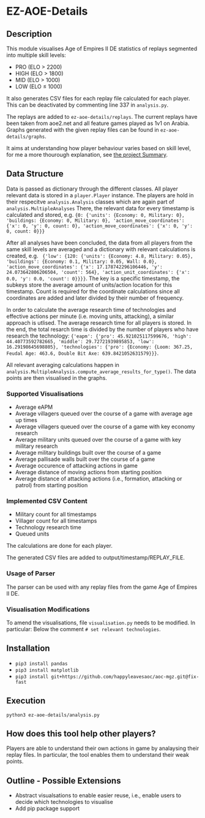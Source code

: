 # EZ-AOE-Details
## Description
This module visualises Age of Empires II DE statistics of replays segmented into multiple skill levels:
* PRO (ELO > 2200)
* HIGH (ELO > 1800)
* MID (ELO > 1000)
* LOW (ELO ≤ 1000)

It also generates CSV files for each replay file calculated for each player. This can be deactivated by commenting line 337 in `analysis.py`.

The replays are added to `ez-aoe-details/replays`. The current replays have been taken from aoe2.net and all feature games played as 1v1 on Arabia. Graphs generated with the given replay files can be found in `ez-aoe-details/graphs`.

It aims at understanding how player behaviour varies based on skill level, for me a more thourough explanation, see [the project Summary](SUMMARY.md).

## Data Structure
Data is passed as dictionary through the different classes. All player relevant data is stored in a `player.Player` instance. The players are hold in their respecitve `analysis.Analysis` classes which are again part of `analysis.MultipleAnalyses`  There, the relevant data for every timestamp is calculated and stored, e.g. `{0: {'units': {Economy: 0, Military: 0}, 'buildings: {Economy: 0, Military: 0}, 'action_move_coordinates': {'x': 0, 'y': 0, count: 0}, 'action_move_coordinates': {'x': 0, 'y': 0, count: 0}}}`

After all analyses have been concluded, the data from all players from the same skill levels are averaged and a dictionary with relevant calculations is created, e.g. ` {'low': {120: {'units': {Economy: 4.8, Military: 0.05}, 'buildings': {Economy: 0.1, Military: 0.05, Wall: 0.0}, 'action_move_coordinates': {'x': 17.178742296106446, 'y': 24.073642806206504, 'count': 564}, 'action_unit_coordinates': {'x': 0.0, 'y': 0.0, 'count': 0}}}}`. The key is a specific timestamp, the subkeys store the average amount of units/action location for this timestamp. Count is required for the coordinate calculations since all coordinates are added and later divided by their number of frequency.

In order to calculate the average research time of technologies and effective actions per minute (i.e. moving units, attacking), a similar approach is utlised. The average research time for all players is stored. In the end, the total resarch time is divided by the number of players who have research the technology: `{'eapm': {'pro': 45.921025117599676, 'high': 44.40773592782665, 'middle': 29.72721939895853, 'low': 16.29198645698805}, 'technologies': {'pro': {Economy: {Loom: 367.25, Feudal Age: 463.6, Double Bit Axe: 639.8421052631579}}}`. 

All relevant averaging calculations happen in `analysis.MultipleAnalysis.compute_average_results_for_type()`. The data points are then visualised in the graphs.
### Supported Visualisations
* Average eAPM
* Average villagers queued over the course of a game with average age up times
* Average villagers queued over the course of a game with key economy research
* Average military units queued over the course of a game with key military research
* Average military buildings built over the course of a game
* Average pallisade walls built over the course of a game
* Average occurence of attacking actions in game
* Average distance of moving actions from starting position
* Average distance of attacking actions (i.e., formation, attacking or patrol) from starting position
### Implemented CSV Content
* Military count for all timestamps
* Villager count for all timestamps
* Technology research time
* Queued units

The calculations are done for each player.

The generated CSV files are added to output/timestamp/REPLAY_FILE.
### Usage of Parser
The parser can be used with any replay files from the game Age of Empires II DE.
### Visualisation Modifications
To amend the visualisations, file `visualisation.py` needs to be modified. In particular: Below the comment `# set relevant technologies`.
## Installation
* `pip3 install pandas`
* `pip3 install matplotlib`
* `pip3 install git+https://github.com/happyleavesaoc/aoc-mgz.git@fix-fast`

## Execution
`python3 ez-aoe-details/analysis.py`
## How does this tool help other players?
Players are able to understand their own actions in game by analaysing their replay files. In particular, the tool enables them to understand their weak points. 
## Outline - Possible Extensions
* Abstract visualsations to enable easier reuse, i.e., enable users to decide which technologies to visualise
* Add pip package support
